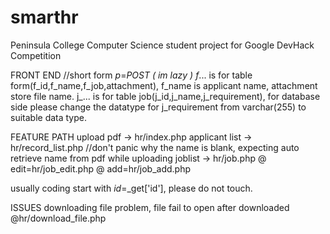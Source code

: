 # smarthr
Peninsula College Computer Science student project for Google DevHack Competition 


FRONT END
//short form 
$p=$_POST ( im lazy )
f_... is for table form(f_id,f_name,f_job,attachment), f_name is applicant name, attachment store file name.
j_... is for table job(j_id,j_name,j_requirement), for database side please change the datatype for j_requirement from varchar(255) to suitable data type.

FEATURE PATH
upload pdf -> hr/index.php
applicant list -> hr/record_list.php //don't panic why the name is blank, expecting auto retrieve name from pdf while uploading
joblist -> hr/job.php @ edit=hr/job_edit.php @ add=hr/job_add.php


usually coding start with $id=$_get['id'], please do not touch. 

ISSUES 
downloading file problem, file fail to open after downloaded @hr/download_file.php

